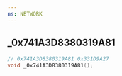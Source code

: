 ```yaml
---
ns: NETWORK
---
```

## _0x741A3D8380319A81

```c
// 0x741A3D8380319A81 0x331D9A27
void _0x741A3D8380319A81();
```


